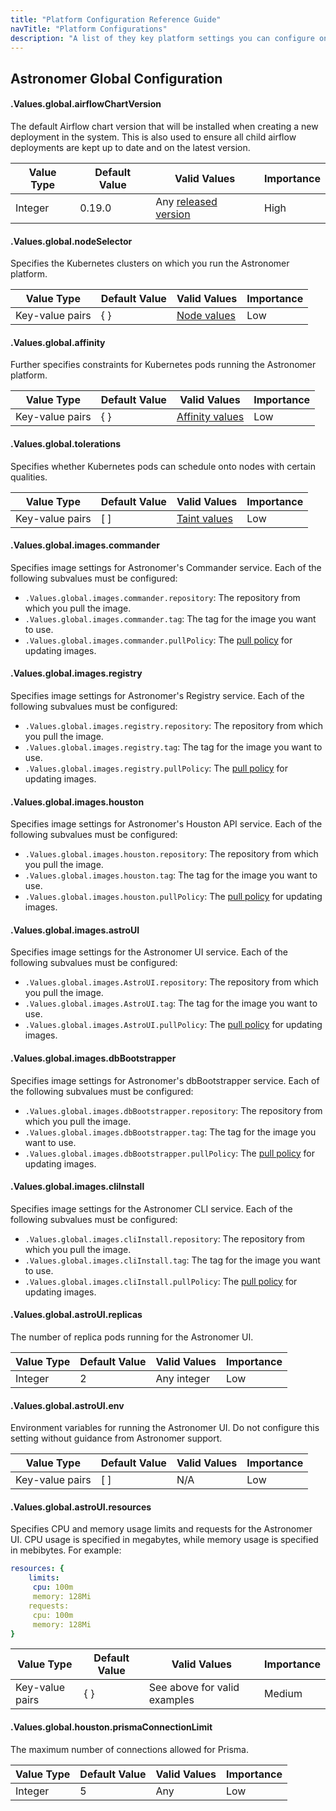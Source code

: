 ```yaml
---
title: "Platform Configuration Reference Guide"
navTitle: "Platform Configurations"
description: "A list of they key platform settings you can configure on Astronomer Enterprise."
---
```


## Astronomer Global Configuration

#### .Values.global.airflowChartVersion

The default Airflow chart version that will be installed when creating a new deployment in the system. This is also used to ensure all child airflow deployments are kept up to date and on the latest version.

| Value Type | Default Value | Valid Values                                                                  | Importance |
| ---------- | ------------- | ----------------------------------------------------------------------------- | ---------- |
| Integer    | 0.19.0        | Any [released version](https://github.com/astronomer/airflow-chart/releases/) | High       |

#### .Values.global.nodeSelector

Specifies the Kubernetes clusters on which you run the Astronomer platform.

| Value Type | Default Value | Valid Values | Importance |
| ---------- | ------------- | ------------ | ---------- |
| Key-value pairs     |  { }            | [Node values](https://kubernetes.io/docs/concepts/scheduling-eviction/assign-pod-node/)            | Low          |


#### .Values.global.affinity

Further specifies constraints for Kubernetes pods running the Astronomer platform.

| Value Type | Default Value | Valid Values | Importance |
| ---------- | ------------- | ------------ | ---------- |
| Key-value pairs          | { }             | [Affinity values](https://kubernetes.io/docs/concepts/scheduling-eviction/assign-pod-node/#affinity-and-anti-affinity)            | Low          |


#### .Values.global.tolerations

Specifies whether Kubernetes pods can schedule onto nodes with certain qualities.

| Value Type | Default Value | Valid Values | Importance |
| ---------- | ------------- | ------------ | ---------- |
| Key-value pairs          | [ ]             | [Taint values](https://kubernetes.io/docs/concepts/scheduling-eviction/taint-and-toleration/)             | Low          |


#### .Values.global.images.commander

Specifies image settings for Astronomer's Commander service. Each of the following subvalues must be configured:

- `.Values.global.images.commander.repository`: The repository from which you pull the image.
- `.Values.global.images.commander.tag`: The tag for the image you want to use.
- `.Values.global.images.commander.pullPolicy`: The [pull policy](https://kubernetes.io/docs/concepts/containers/images/#updating-images) for updating images.


#### .Values.global.images.registry

Specifies image settings for Astronomer's Registry service. Each of the following subvalues must be configured:

- `.Values.global.images.registry.repository`: The repository from which you pull the image.
- `.Values.global.images.registry.tag`: The tag for the image you want to use.
- `.Values.global.images.registry.pullPolicy`: The [pull policy](https://kubernetes.io/docs/concepts/containers/images/#updating-images) for updating images.

#### .Values.global.images.houston

Specifies image settings for Astronomer's Houston API service. Each of the following subvalues must be configured:

- `.Values.global.images.houston.repository`: The repository from which you pull the image.
- `.Values.global.images.houston.tag`: The tag for the image you want to use.
- `.Values.global.images.houston.pullPolicy`: The [pull policy](https://kubernetes.io/docs/concepts/containers/images/#updating-images) for updating images.

#### .Values.global.images.astroUI

Specifies image settings for the Astronomer UI service. Each of the following subvalues must be configured:

- `.Values.global.images.AstroUI.repository`: The repository from which you pull the image.
- `.Values.global.images.AstroUI.tag`: The tag for the image you want to use.
- `.Values.global.images.AstroUI.pullPolicy`: The [pull policy](https://kubernetes.io/docs/concepts/containers/images/#updating-images) for updating images.

#### .Values.global.images.dbBootstrapper

Specifies image settings for Astronomer's dbBootstrapper service. Each of the following subvalues must be configured:

- `.Values.global.images.dbBootstrapper.repository`: The repository from which you pull the image.
- `.Values.global.images.dbBootstrapper.tag`: The tag for the image you want to use.
- `.Values.global.images.dbBootstrapper.pullPolicy`: The [pull policy](https://kubernetes.io/docs/concepts/containers/images/#updating-images) for updating images.

#### .Values.global.images.cliInstall

Specifies image settings for the Astronomer CLI service. Each of the following subvalues must be configured:

- `.Values.global.images.cliInstall.repository`: The repository from which you pull the image.
- `.Values.global.images.cliInstall.tag`: The tag for the image you want to use.
- `.Values.global.images.cliInstall.pullPolicy`: The [pull policy](https://kubernetes.io/docs/concepts/containers/images/#updating-images) for updating images.


#### .Values.global.astroUI.replicas

The number of replica pods running for the Astronomer UI.


| Value Type | Default Value | Valid Values | Importance |
| ---------- | ------------- | ------------ | ---------- |
| Integer       | 2             | Any integer         | Low          |

#### .Values.global.astroUI.env

Environment variables for running the Astronomer UI. Do not configure this setting without guidance from Astronomer support.

| Value Type | Default Value | Valid Values | Importance |
| ---------- | ------------- | ------------ | ---------- |
| Key-value pairs       | [ ]             | N/A        | Low          |


#### .Values.global.astroUI.resources

Specifies CPU and memory usage limits and requests for the Astronomer UI. CPU usage is specified in megabytes, while memory usage is specified in mebibytes. For example:

```yaml
resources: {
    limits:
     cpu: 100m
     memory: 128Mi
    requests:
     cpu: 100m
     memory: 128Mi
}
```

| Value Type | Default Value | Valid Values | Importance |
| ---------- | ------------- | ------------ | ---------- |
| Key-value pairs       | { }             | See above for valid examples   | Medium          |

#### .Values.global.houston.prismaConnectionLimit

The maximum number of connections allowed for Prisma.

| Value Type | Default Value | Valid Values | Importance |
| ---------- | ------------- | ------------ | ---------- |
| Integer       | 5            | Any        | Low          |
